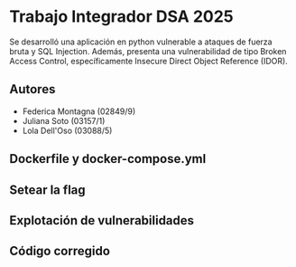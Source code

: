 # Trabajo Integrador DSA 2025  

Se desarrolló una aplicación en python vulnerable a ataques de fuerza bruta y SQL Injection. Además, presenta una vulnerabilidad  de tipo Broken Access Control, específicamente Insecure Direct Object Reference (IDOR).

## Autores  
- Federica Montagna (02849/9)
- Juliana Soto (03157/1)
- Lola Dell'Oso (03088/5)

## Dockerfile y docker-compose.yml  
  

## Setear la flag  

## Explotación de vulnerabilidades

## Código corregido
